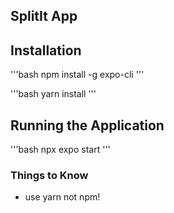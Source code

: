 ## SplitIt App

## Installation 
'''bash
npm install -g expo-cli 
'''

'''bash
yarn install 
'''

## Running the Application 
'''bash 
npx expo start
'''

### Things to Know
- use yarn not npm! 

